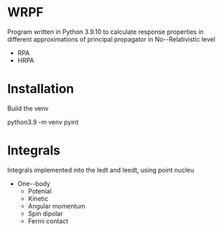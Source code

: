 # WRPF

Program written in Python 3.9.10 to calculate response properties in different approximations of principal propagator in No--Relativistic level

* RPA
* HRPA

# Installation

Build the venv

python3.9 -m venv pyint

# Integrals

Integrals implemented into the Iedt and Ieedt, using point nucleu

* One--body
    * Potenial 
    * Kinetic
    * Angular momentum
    * Spin dipolar
    * Fermi contact
